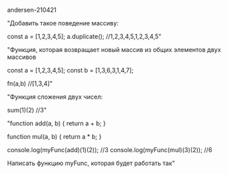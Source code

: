 andersen-210421

"Добавить такое поведение массиву:

const a = [1,2,3,4,5];
a.duplicate(); //1,2,3,4,5,1,2,3,4,5"

"Функция, которая возвращает новый массив из общих элементов двух массивов

const a = [1,2,3,4,5];
const b = [1,3,6,3,1,4,7];

fn(a,b) //[1,3,4]"

"Функция сложения двух чисел:

sum(1)(2) //3"

"function add(a, b) {
return a + b;
}

function mul(a, b) {
return a \* b;
}

console.log(myFunc(add)(1)(2)); //3
console.log(myFunc(mul)(3)(2)); //6

Написать функцию myFunc, которая будет работать так"
